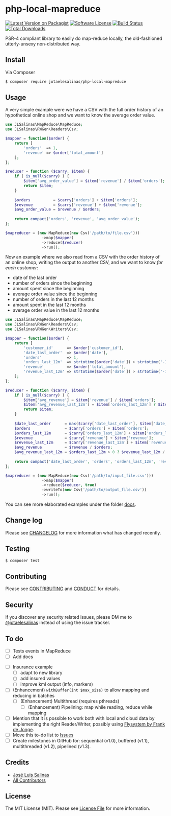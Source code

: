 # php-local-mapreduce

[![Latest Version on Packagist][ico-version]][link-packagist]
[![Software License][ico-license]](LICENSE.md)
[![Build Status][ico-travis]][link-travis]
[![Total Downloads][ico-downloads]][link-downloads]

PSR-4 compliant library to easily do map-reduce locally, the old-fashioned utterly-unsexy non-distributed way.

## Install

Via Composer

``` bash
$ composer require jotaelesalinas/php-local-mapreduce
```

## Usage

A very simple example were we have a CSV with the full order history of an hypothetical online shop
and we want to know the average order value.

``` php
use JLSalinas\MapReduce\MapReduce;
use JLSalinas\RWGen\Readers\Csv;

$mapper = function($order) {
    return [
        'orders'  => 1,
        'revenue' => $order['total_amount']
    ];
};

$reducer = function ($carry, $item) {
    if ( is_null($carry) ) {
        $item['avg_order_value'] = $item['revenue'] / $item['orders'];
        return $item;
    }
    
    $orders          = $carry['orders'] + $item['orders'];
    $revenue         = $carry['revenue'] + $item['revenue'];
    $avg_order_value = $revenue / $orders;
    
    return compact('orders', 'revenue', 'avg_order_value');
};

$mapreducer = (new MapReduce(new Csv('/path/to/file.csv')))
                ->map($mapper)
                ->reduce($reducer)
                ->run();
```

Now an example where we also read from a CSV with the order history of an online shop,
writing the output to another CSV, and we want to know _for each customer_:
- date of the last order
- number of orders since the beginning
- amount spent since the beginning
- average order value since the beginning
- number of orders in the last 12 months
- amount spent in the last 12 months
- average order value in the last 12 months


``` php
use JLSalinas\MapReduce\MapReduce;
use JLSalinas\RWGen\Readers\Csv;
use JLSalinas\RWGen\Writers\Csv;

$mapper = function($order) {
    return [
        'customer_id'      => $order['customer_id'],
        'date_last_order'  => $order['date'],
        'orders'           => 1,
        'orders_last_12m'  => strtotime($order['date']) > strtotime('-12 months') ? 1 : 0,
        'revenue'          => $order['total_amount'],
        'revenue_last_12m' => strtotime($order['date']) > strtotime('-12 months') ? $order['total_amount'] : 0
    ];
};

$reducer = function ($carry, $item) {
    if ( is_null($carry) ) {
        $item['avg_revenue'] = $item['revenue'] / $item['orders'];
        $item['avg_revenue_last_12m'] = $item['orders_last_12m'] ? $item['revenue_last_12m'] / $item['orders_last_12m'] : 0;
        return $item;
    }
    
    $date_last_order      = max($carry['date_last_order'], $item['date_last_order']);
    $orders               = $carry['orders'] + $item['orders'];
    $orders_last_12m      = $carry['orders_last_12m'] + $item['orders_last_12m'];
    $revenue              = $carry['revenue'] + $item['revenue'];
    $revenue_last_12m     = $carry['revenue_last_12m'] + $item['revenue_last_12m'];
    $avg_revenue          = $revenue / $orders;
    $avg_revenue_last_12m = $orders_last_12m > 0 ? $revenue_last_12m / $orders_last_12m : 0;
    
    return compact('date_last_order', 'orders', 'orders_last_12m', 'revenue', 'revenue_last_12m', 'avg_revenue', 'avg_revenue_last_12m');
};

$mapreducer = (new MapReduce(new Csv('/path/to/input_file.csv')))
                ->map($mapper)
                ->reduce($reducer, true)
                ->writeTo(new Csv('/path/to/output_file.csv'))
                ->run();
```

You can see more elaborated examples under the folder [docs](docs).

## Change log

Please see [CHANGELOG](CHANGELOG.md) for more information what has changed recently.

## Testing

``` bash
$ composer test
```

## Contributing

Please see [CONTRIBUTING](CONTRIBUTING.md) and [CONDUCT](CONDUCT.md) for details.

## Security

If you discover any security related issues, please DM me to [@jotaelesalinas](http://twitter.com/jotaelesalinas) instead of using the issue tracker.

## To do

- [ ] Tests events in MapReduce
- [ ] Add docs
<!---
    - [ ] input
    - [ ] creation of a custom reader
        - [ ] Mention that it is possible to work both with local and cloud data by implementing the right Reader/Writer, possibly using [Flysystem by Frank de Jonge](https://github.com/thephpleague/flysystem).
    - [ ] readeradapter
    - [ ] map function
    - [ ] reduce function
    - [ ] grouping
    - [ ] event handling
    - [ ] output
    - [ ] creation of a custom writer
--->
- [ ] Insurance example
    - [ ] adapt to new library
    - [ ] add insured values
    - [ ] improve kml output (info, markers)
- [ ] (Enhancement) `withBuffer(int $max_size)` to allow mapping and reducing in batches
    - [ ] (Enhancement) Multithread (requires pthreads)
        - [ ] (Enhancement) Pipelining: map while reading, reduce while mapping
- [ ] Mention that it is possible to work both with local and cloud data by implementing the right Reader/Writer, possibly using [Flysystem by Frank de Jonge](https://github.com/thephpleague/flysystem).
- [ ] Move this to-do list to [Issues](https://github.com/jotaelesalinas/php-local-mapreduce/issues)
- [ ] Create milestones in GitHub for: sequential (v1.0), buffered (v1.1), multithreaded (v1.2), pipelined (v1.3).

## Credits

- [José Luis Salinas][link-author]
- [All Contributors][link-contributors]

## License

The MIT License (MIT). Please see [License File](LICENSE.md) for more information.

[ico-version]: https://img.shields.io/packagist/v/jotaelesalinas/php-local-mapreduce.svg?style=flat-square
[ico-license]: https://img.shields.io/badge/license-MIT-brightgreen.svg?style=flat-square
[ico-travis]: https://img.shields.io/travis/jotaelesalinas/php-local-mapreduce/master.svg?style=flat-square
[ico-scrutinizer]: https://img.shields.io/scrutinizer/coverage/g/jotaelesalinas/php-local-mapreduce.svg?style=flat-square
[ico-code-quality]: https://img.shields.io/scrutinizer/g/jotaelesalinas/php-local-mapreduce.svg?style=flat-square
[ico-downloads]: https://img.shields.io/packagist/dt/jotaelesalinas/php-local-mapreduce.svg?style=flat-square

[link-packagist]: https://packagist.org/packages/jotaelesalinas/php-local-mapreduce
[link-travis]: https://travis-ci.org/jotaelesalinas/php-local-mapreduce
[link-scrutinizer]: https://scrutinizer-ci.com/g/jotaelesalinas/php-local-mapreduce/code-structure
[link-code-quality]: https://scrutinizer-ci.com/g/jotaelesalinas/php-local-mapreduce
[link-downloads]: https://packagist.org/packages/jotaelesalinas/php-local-mapreduce
[link-author]: https://github.com/jotaelesalinas
[link-contributors]: ../../contributors

